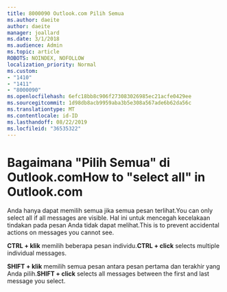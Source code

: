 ```yaml
---
title: 8000090 Outlook.com Pilih Semua
ms.author: daeite
author: daeite
manager: joallard
ms.date: 3/1/2018
ms.audience: Admin
ms.topic: article
ROBOTS: NOINDEX, NOFOLLOW
localization_priority: Normal
ms.custom:
- "1410"
- "1411"
- "8000090"
ms.openlocfilehash: 6efc18bb8c906f273083026985ec21acfe0429ee
ms.sourcegitcommit: 1d98db8acb9959aba3b5e308a567ade6b62da56c
ms.translationtype: MT
ms.contentlocale: id-ID
ms.lasthandoff: 08/22/2019
ms.locfileid: "36535322"
---
```

# <a name="how-to-select-all-in-outlookcom"></a><span data-ttu-id="911e8-102">Bagaimana "Pilih Semua" di Outlook.com</span><span class="sxs-lookup"><span data-stu-id="911e8-102">How to "select all" in Outlook.com</span></span>

<span data-ttu-id="911e8-103">Anda hanya dapat memilih semua jika semua pesan terlihat.</span><span class="sxs-lookup"><span data-stu-id="911e8-103">You can only select all if all messages are visible.</span></span> <span data-ttu-id="911e8-104">Hal ini untuk mencegah kecelakaan tindakan pada pesan Anda tidak dapat melihat.</span><span class="sxs-lookup"><span data-stu-id="911e8-104">This is to prevent accidental actions on messages you cannot see.</span></span>

<span data-ttu-id="911e8-105">**CTRL + klik** memilih beberapa pesan individu.</span><span class="sxs-lookup"><span data-stu-id="911e8-105">**CTRL + click** selects multiple individual messages.</span></span>

<span data-ttu-id="911e8-106">**SHIFT + klik** memilih semua pesan antara pesan pertama dan terakhir yang Anda pilih.</span><span class="sxs-lookup"><span data-stu-id="911e8-106">**SHIFT + click** selects all messages between the first and last message you select.</span></span>